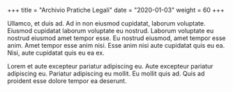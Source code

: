 +++
title = "Archivio Pratiche Legali"
date = "2020-01-03"
weight = 60
+++

Ullamco, et duis ad. Ad in non eiusmod cupidatat, laborum voluptate. Eiusmod cupidatat laborum voluptate eu nostrud. Laborum voluptate eu nostrud eiusmod amet tempor esse. Eu nostrud eiusmod, amet tempor esse anim. Amet tempor esse anim nisi. Esse anim nisi aute cupidatat quis eu ea. Nisi, aute cupidatat quis eu ea ex.

Lorem et aute excepteur pariatur adipiscing eu. Aute excepteur pariatur adipiscing eu. Pariatur adipiscing eu mollit. Eu mollit quis ad. Quis ad proident esse dolore tempor ea deserunt.
